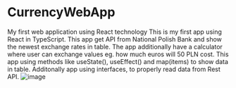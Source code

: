 # CurrencyWebApp
My first web application using React technology
This is my first app using React in TypeScript. This app get API from National Polish Bank and show the newest exchange rates in table. The app additionally have a calculator where user can exchange values eg. how much euros will 50 PLN cost.
This app using methods like useState(), useEffect() and map(items) to show data in table. Additonally app using interfaces, to properly read data from Rest API.
![image](https://github.com/Facio122/CurrencyWebApp/assets/118031180/6e33a333-12bd-4dbd-993f-79e24041d0c7)
